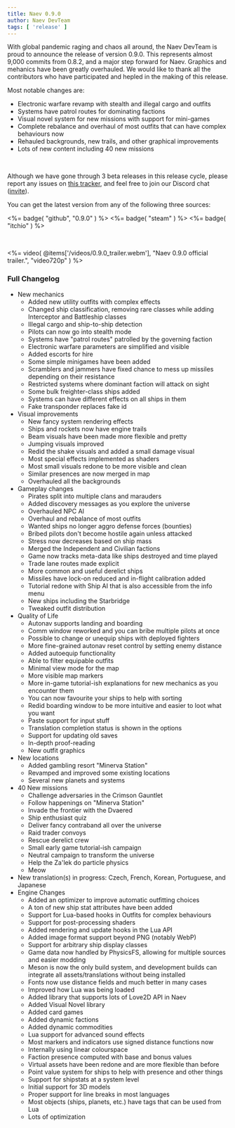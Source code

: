 ```yaml
---
title: Naev 0.9.0
author: Naev DevTeam
tags: [ 'release' ]
---
```


With global pandemic raging and chaos all around, the Naev DevTeam is proud to
announce the release of version 0.9.0. This represents almost 9,000 commits
from 0.8.2, and a major step forward for Naev. Graphics and mehanics have been
greatly overhauled. We would like to thank all the contributors who have
participated and hepled in the making of this release.

Most notable changes are:

* Electronic warfare revamp with stealth and illegal cargo and outfits
* Systems have patrol routes for dominating factions
* Visual novel system for new missions with support for mini-games
* Complete rebalance and overhaul of most outfits that can have complex behaviours now
* Rehauled backgrounds, new trails, and other graphical improvements
* Lots of new content including 40 new missions

<br>

Although we have gone through 3 beta releases in this release cycle, please
report any issues on [this tracker](https://github.com/naev/naev/issues), and
feel free to join our Discord chat
([invite](https://discord.com/invite/nd2M5BR)).

You can get the latest version from any of the following three sources:

<%= badge( "github", "0.9.0" ) %> 
<%= badge( "steam" ) %> 
<%= badge( "itchio" ) %> 

<br>

<%= video( @items['/videos/0.9.0_trailer.webm'], "Naev 0.9.0 official trailer.", "video720p" ) %>

### Full Changelog
* New mechanics
   * Added new utility outfits with complex effects
   * Changed ship classification, removing rare classes while adding Interceptor and Battleship classes
   * Illegal cargo and ship-to-ship detection
   * Pilots can now go into stealth mode
   * Systems have "patrol routes" patrolled by the governing faction
   * Electronic warfare parameters are simplified and visible
   * Added escorts for hire
   * Some simple minigames have been added
   * Scramblers and jammers have fixed chance to mess up missiles depending on their resistance
   * Restricted systems where dominant faction will attack on sight
   * Some bulk freighter-class ships added
   * Systems can have different effects on all ships in them
   * Fake transponder replaces fake id
* Visual improvements
   * New fancy system rendering effects
   * Ships and rockets now have engine trails
   * Beam visuals have been made more flexible and pretty
   * Jumping visuals improved
   * Redid the shake visuals and added a small damage visual
   * Most special effects implemented as shaders
   * Most small visuals redone to be more visible and clean
   * Similar presences are now merged in map
   * Overhauled all the backgrounds
* Gameplay changes
   * Pirates split into multiple clans and marauders
   * Added discovery messages as you explore the universe
   * Overhauled NPC AI
   * Overhaul and rebalance of most outfits
   * Wanted ships no longer aggro defense forces (bounties)
   * Bribed pilots don't become hostile again unless attacked
   * Stress now decreases based on ship mass
   * Merged the Independent and Civilian factions
   * Game now tracks meta-data like ships destroyed and time played
   * Trade lane routes made explicit
   * More common and useful derelict ships
   * Missiles have lock-on reduced and in-flight calibration added
   * Tutorial redone with Ship AI that is also accessible from the info menu
   * New ships including the Starbridge
   * Tweaked outfit distribution
* Quality of Life
   * Autonav supports landing and boarding
   * Comm window reworked and you can bribe multiple pilots at once
   * Possible to change or unequip ships with deployed fighters
   * More fine-grained autonav reset control by setting enemy distance
   * Added autoequip functionality
   * Able to filter equipable outfits
   * Minimal view mode for the map
   * More visible map markers
   * More in-game tutorial-ish explanations for new mechanics as you encounter them
   * You can now favourite your ships to help with sorting
   * Redid boarding window to be more intuitive and easier to loot what you want
   * Paste support for input stuff
   * Translation completion status is shown in the options
   * Support for updating old saves
   * In-depth proof-reading
   * New outfit graphics
* New locations
   * Added gambling resort "Minerva Station"
   * Revamped and improved some existing locations
   * Several new planets and systems
* 40 New missions
   * Challenge adversaries in the Crimson Gauntlet
   * Follow happenings on "Minerva Station"
   * Invade the frontier with the Dvaered
   * Ship enthusiast quiz
   * Deliver fancy contraband all over the universe
   * Raid trader convoys
   * Rescue derelict crew
   * Small early game tutorial-ish campaign
   * Neutral campaign to transform the universe
   * Help the Za'lek do particle physics
   * Meow
* New translation(s) in progress: Czech, French, Korean, Portuguese, and Japanese
* Engine Changes
   * Added an optimizer to improve automatic outfitting choices
   * A ton of new ship stat attributes have been added
   * Support for Lua-based hooks in Outfits for complex behaviours
   * Support for post-processing shaders
   * Added rendering and update hooks in the Lua API
   * Added image format support beyond PNG (notably WebP)
   * Support for arbitrary ship display classes
   * Game data now handled by PhysicsFS, allowing for multiple sources and easier modding
   * Meson is now the only build system, and development builds can integrate all assets/translations without being installed
   * Fonts now use distance fields and much better in many cases
   * Improved how Lua was being loaded
   * Added library that supports lots of Love2D API in Naev
   * Added Visual Novel library
   * Added card games
   * Added dynamic factions
   * Added dynamic commodities
   * Lua support for advanced sound effects
   * Most markers and indicators use signed distance functions now
   * Internally using linear colourspace
   * Faction presence computed with base and bonus values
   * Virtual assets have been redone and are more flexible than before
   * Point value system for ships to help with presence and other things
   * Support for shipstats at a system level
   * Initial support for 3D models
   * Proper support for line breaks in most languages
   * Most objects (ships, planets, etc.) have tags that can be used from Lua
   * Lots of optimization
